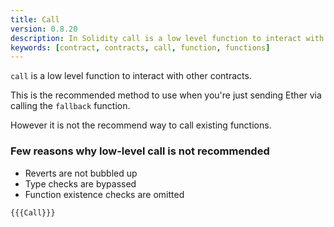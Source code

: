 ```yaml
---
title: Call
version: 0.8.20
description: In Solidity call is a low level function to interact with other contracts
keywords: [contract, contracts, call, function, functions]
---
```


`call` is a low level function to interact with other contracts.

This is the recommended method to use when you're just sending Ether via calling the `fallback` function.

However it is not the recommend way to call existing functions.

### Few reasons why low-level call is not recommended

-   Reverts are not bubbled up
-   Type checks are bypassed
-   Function existence checks are omitted

```solidity
{{{Call}}}
```
